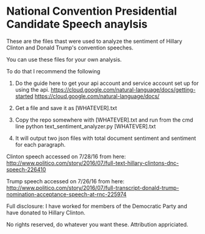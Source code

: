 # National Convention Presidential Candidate Speech anaylsis

These are the files thast were used to analyze the sentiment of Hillary Clinton and Donald Trump's convention speeches.

You can use these files for your own analysis.

To do that I recommend the following

1. Do the guide here to get your api account and service account set up for using the api.  https://cloud.google.com/natural-language/docs/getting-started
https://cloud.google.com/natural-language/docs/

2.  Get a file and save it as [WHATEVER].txt

3.  Copy the repo somewhere with [WHATEVER].txt and run from the cmd line
python text_sentiment_analyzer.py [WHATEVER].txt

4.  It will output two json files with total document sentiment and sentiment for each paragraph.

Clinton speech accessed on 7/28/16 from here:
http://www.politico.com/story/2016/07/full-text-hillary-clintons-dnc-speech-226410

Trump speech accessed on 7/26/16 from here:
http://www.politico.com/story/2016/07/full-transcript-donald-trump-nomination-acceptance-speech-at-rnc-225974

Full disclosure: I have worked for members of the Democratic Party and have donated to Hillary Clinton.

No rights reserved, do whatever you want these.  Attribution appriciated.